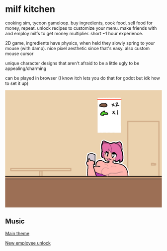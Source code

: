 # milf kitchen

cooking sim, tycoon gameloop. buy ingredients, cook food, sell food for money, repeat. unlock recipes to customize your menu. make friends with and employ milfs to get money multiplier. short ~1 hour experience.

2D game, ingredients have physics, when held they slowly spring to your mouse (with damp). nice pixel aesthetic since that's easy. also custom mouse cursor

unique character designs that aren't afraid to be a little ugly to be appealing/charming

can be played in browser (I know itch lets you do that for godot but idk how to set it up)

![mockup](mockup.png)

## Music

[Main theme](https://www.beepbox.co/#9n21sbk0l00e0ct1Ua7g0jj07r0i0o25T0v1u00f0qg01d02w2h0E112T0v1u10f0qg01d04w2h0E0T2v4u15f10w4qw02d03w0E0b4x8i4zgR000000004zhmlM00000h4h4h4h4w0000p24MFH-xeCvxdfxUxBpC1o1BIP_EA-Wn-b4-hN-vBpuvvmq_kNfIXSjy68p-gjQ6LSNfArCjCpCpwFfijOI30g7h1fAq7AUBy68oejQAZ9u9eCDRRc_v00jjUdunqr7MQPW4wCP_x-mHHHAbkQ_ekjO-3g40qYDFVDKJHOXM61jr_E_CAx8lO5TcVhfc61g40qYDM8vC0cAv8D97mffJvLH-0aFF-STBphf2owCNZ0PZygLKXPfOIEDLPZYPZxdu4aCsUf1Q3QigZd0Z5gZd0Z5gZd0Z6FhhgfkjQQAZd550Z9fjijw0)

[New employee unlock](https://www.beepbox.co/#9n31sbk0l00e01t3ua7g01j07r0i0o432T0v1u10f0qg01d04w2h0E0T0v1u10f0qg01d04w2h0E0T1v1u72f10u7q00d03A1FhB8Q4154Pd567E178T2v1u15f10w4qw02d03w0E0b4x8h4wp21uFE-471is50SmnSmghHSq_yk0yPsuwsCn2jkwxHwkR_2hAp2hAjnN8A4T7y2pZBe7009TW2_2bQjA978jehinAa4D7A77w0)
